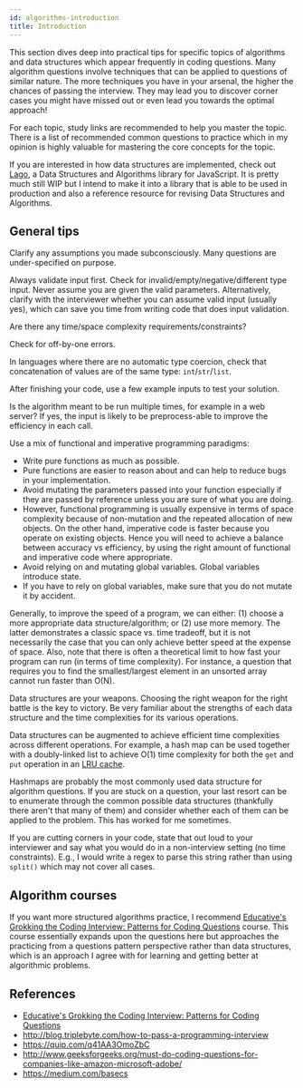 ```yaml
---
id: algorithms-introduction
title: Introduction
---
```


This section dives deep into practical tips for specific topics of algorithms and data structures which appear frequently in coding questions. Many algorithm questions involve techniques that can be applied to questions of similar nature. The more techniques you have in your arsenal, the higher the chances of passing the interview. They may lead you to discover corner cases you might have missed out or even lead you towards the optimal approach!

For each topic, study links are recommended to help you master the topic. There is a list of recommended common questions to practice which in my opinion is highly valuable for mastering the core concepts for the topic.

If you are interested in how data structures are implemented, check out [Lago](https://github.com/yangshun/lago), a Data Structures and Algorithms library for JavaScript. It is pretty much still WIP but I intend to make it into a library that is able to be used in production and also a reference resource for revising Data Structures and Algorithms.

## General tips

Clarify any assumptions you made subconsciously. Many questions are under-specified on purpose.

Always validate input first. Check for invalid/empty/negative/different type input. Never assume you are given the valid parameters. Alternatively, clarify with the interviewer whether you can assume valid input (usually yes), which can save you time from writing code that does input validation.

Are there any time/space complexity requirements/constraints?

Check for off-by-one errors.

In languages where there are no automatic type coercion, check that concatenation of values are of the same type: `int`/`str`/`list`.

After finishing your code, use a few example inputs to test your solution.

Is the algorithm meant to be run multiple times, for example in a web server? If yes, the input is likely to be preprocess-able to improve the efficiency in each call.

Use a mix of functional and imperative programming paradigms:

- Write pure functions as much as possible.
- Pure functions are easier to reason about and can help to reduce bugs in your implementation.
- Avoid mutating the parameters passed into your function especially if they are passed by reference unless you are sure of what you are doing.
- However, functional programming is usually expensive in terms of space complexity because of non-mutation and the repeated allocation of new objects. On the other hand, imperative code is faster because you operate on existing objects. Hence you will need to achieve a balance between accuracy vs efficiency, by using the right amount of functional and imperative code where appropriate.
- Avoid relying on and mutating global variables. Global variables introduce state.
- If you have to rely on global variables, make sure that you do not mutate it by accident.

Generally, to improve the speed of a program, we can either: (1) choose a more appropriate data structure/algorithm; or (2) use more memory. The latter demonstrates a classic space vs. time tradeoff, but it is not necessarily the case that you can only achieve better speed at the expense of space. Also, note that there is often a theoretical limit to how fast your program can run (in terms of time complexity). For instance, a question that requires you to find the smallest/largest element in an unsorted array cannot run faster than O(N).

Data structures are your weapons. Choosing the right weapon for the right battle is the key to victory. Be very familiar about the strengths of each data structure and the time complexities for its various operations.

Data structures can be augmented to achieve efficient time complexities across different operations. For example, a hash map can be used together with a doubly-linked list to achieve O(1) time complexity for both the `get` and `put` operation in an [LRU cache](https://leetcode.com/problems/lru-cache/).

Hashmaps are probably the most commonly used data structure for algorithm questions. If you are stuck on a question, your last resort can be to enumerate through the common possible data structures (thankfully there aren't that many of them) and consider whether each of them can be applied to the problem. This has worked for me sometimes.

If you are cutting corners in your code, state that out loud to your interviewer and say what you would do in a non-interview setting (no time constraints). E.g., I would write a regex to parse this string rather than using `split()` which may not cover all cases.

## Algorithm courses

If you want more structured algorithms practice, I recommend [Educative's Grokking the Coding Interview: Patterns for Coding Questions](https://www.educative.io/courses/grokking-the-coding-interview?aff=x23W) course. This course essentially expands upon the questions here but approaches the practicing from a questions pattern perspective rather than data structures, which is an approach I agree with for learning and getting better at algorithmic problems.

## References

- [Educative's Grokking the Coding Interview: Patterns for Coding Questions](https://www.educative.io/courses/grokking-the-coding-interview?aff=x23W)
- http://blog.triplebyte.com/how-to-pass-a-programming-interview
- https://quip.com/q41AA3OmoZbC
- http://www.geeksforgeeks.org/must-do-coding-questions-for-companies-like-amazon-microsoft-adobe/
- https://medium.com/basecs
